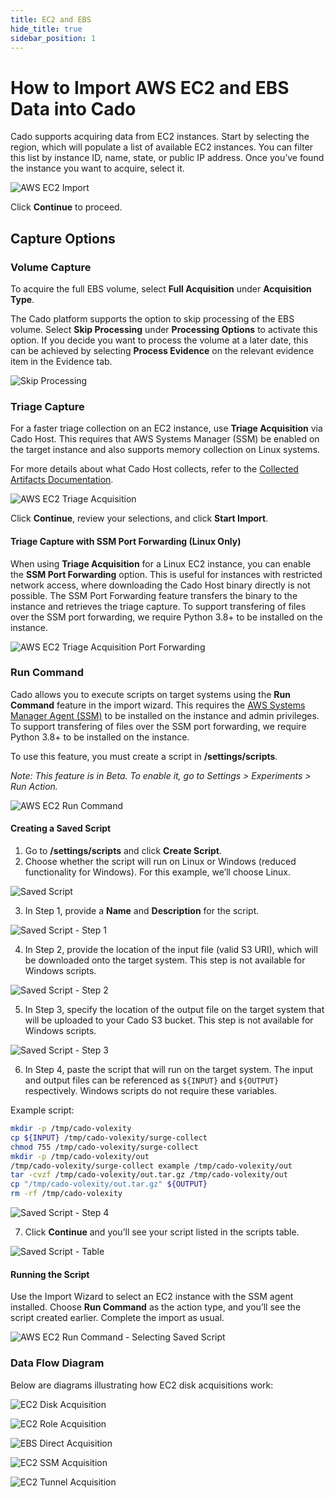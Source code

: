 ```yaml
---
title: EC2 and EBS
hide_title: true
sidebar_position: 1
---
```


# How to Import AWS EC2 and EBS Data into Cado

Cado supports acquiring data from EC2 instances. Start by selecting the region, which will populate a list of available EC2 instances. You can filter this list by instance ID, name, state, or public IP address. Once you’ve found the instance you want to acquire, select it.

![AWS EC2 Import](/img/aws-ec2.png)

Click **Continue** to proceed.

## Capture Options

### Volume Capture

To acquire the full EBS volume, select **Full Acquisition** under **Acquisition Type**. 

The Cado platform supports the option to skip processing of the EBS volume. Select **Skip Processing** under **Processing Options** to activate this option. If you decide you want to process the volume at a later date, this can be achieved by selecting **Process Evidence** on the relevant evidence item in the Evidence tab.

![Skip Processing](/img/ec2-import-skip-processing.png)

### Triage Capture

For a faster triage collection on an EC2 instance, use **Triage Acquisition** via Cado Host. This requires that AWS Systems Manager (SSM) be enabled on the target instance and also supports memory collection on Linux systems.

For more details about what Cado Host collects, refer to the [Collected Artifacts Documentation](/cado/discovery-import/cado-host/intro).

![AWS EC2 Triage Acquisition](/img/aws-ec2-triage-acquisition.png)

Click **Continue**, review your selections, and click **Start Import**.

#### Triage Capture with SSM Port Forwarding (Linux Only)

When using **Triage Acquisition** for a Linux EC2 instance, you can enable the **SSM Port Forwarding** option. This is useful for instances with restricted network access, where downloading the Cado Host binary directly is not possible. The SSM Port Forwarding feature transfers the binary to the instance and retrieves the triage capture. To support transfering of files over the SSM port forwarding, we require Python 3.8+ to be installed on the instance.

![AWS EC2 Triage Acquisition Port Forwarding](/img/aws-ec2-triage-acquisition-ssm-port-forwarding.png)

### Run Command

Cado allows you to execute scripts on target systems using the **Run Command** feature in the import wizard. This requires the [AWS Systems Manager Agent (SSM)](https://docs.aws.amazon.com/systems-manager/latest/userguide/systems-manager-setting-up-ec2.html) to be installed on the instance and admin privileges. To support transfering of files over the SSM port forwarding, we require Python 3.8+ to be installed on the instance.

To use this feature, you must create a script in **/settings/scripts**. 

*Note: This feature is in Beta. To enable it, go to Settings > Experiments > Run Action.*

![AWS EC2 Run Command](/img/aws-ec2-runcommand1.png)

#### Creating a Saved Script

1. Go to **/settings/scripts** and click **Create Script**.
2. Choose whether the script will run on Linux or Windows (reduced functionality for Windows). For this example, we’ll choose Linux.

![Saved Script](/img/aws-ec2-runcommand2.png)

3. In Step 1, provide a **Name** and **Description** for the script.

![Saved Script - Step 1](/img/aws-ec2-runcommand3.png)

4. In Step 2, provide the location of the input file (valid S3 URI), which will be downloaded onto the target system. This step is not available for Windows scripts.

![Saved Script - Step 2](/img/aws-ec2-runcommand4.png)

5. In Step 3, specify the location of the output file on the target system that will be uploaded to your Cado S3 bucket. This step is not available for Windows scripts.

![Saved Script - Step 3](/img/aws-ec2-runcommand5.png)

6. In Step 4, paste the script that will run on the target system. The input and output files can be referenced as `${INPUT}` and `${OUTPUT}` respectively. Windows scripts do not require these variables.

Example script:

```bash
mkdir -p /tmp/cado-volexity
cp ${INPUT} /tmp/cado-volexity/surge-collect
chmod 755 /tmp/cado-volexity/surge-collect
mkdir -p /tmp/cado-volexity/out
/tmp/cado-volexity/surge-collect example /tmp/cado-volexity/out
tar -cvzf /tmp/cado-volexity/out.tar.gz /tmp/cado-volexity/out
cp "/tmp/cado-volexity/out.tar.gz" ${OUTPUT}
rm -rf /tmp/cado-volexity
```

![Saved Script - Step 4](/img/aws-ec2-runcommand6.png)

7. Click **Continue** and you’ll see your script listed in the scripts table.

![Saved Script - Table](/img/aws-ec2-runcommand7.png)

#### Running the Script

Use the Import Wizard to select an EC2 instance with the SSM agent installed. Choose **Run Command** as the action type, and you’ll see the script created earlier. Complete the import as usual.

![AWS EC2 Run Command - Selecting Saved Script](/img/aws-ec2-runcommand8.png)

### Data Flow Diagram

Below are diagrams illustrating how EC2 disk acquisitions work:

![EC2 Disk Acquisition](/img/import-aws-ec2-cross.png)

![EC2 Role Acquisition](/img/import-aws-ec2-role.png)

![EBS Direct Acquisition](/img/ebs-direct.png)

![EC2 SSM Acquisition](/img/ec2-ssm.png)

![EC2 Tunnel Acquisition](/img/ec2-tunnel.png)

